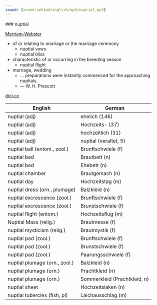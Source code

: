 ```yaml
---
sound: [sound:ankimd/english/mp3/nuptial.mp3]
---
```


\### nuptial

[Merriam-Webster](https://www.merriam-webster.com/dictionary/nuptial)

- of or relating to marriage or the marriage ceremony
    - nuptial vows
    - nuptial bliss
- characteristic of or occurring in the breeding season
    - nuptial flight
- marriage, wedding
    - … preparations were instantly commenced for the approaching nuptials.
    - — W. H. Prescott

[dict.cc](https://www.dict.cc/nuptial)

| English        | German       |
| -------------- | ------------ |
| nuptial (adj) | ehelich (146) |
| nuptial (adj) | Hochzeits- (37) |
| nuptial (adj) | hochzeitlich (31) |
| nuptial (adj) | nuptial (veraltet, 5) |
| nuptial ball (entom., zool.) | Brunftschwiele (f) |
| nuptial bed | Brautbett (n) |
| nuptial bed | Ehebett (n) |
| nuptial chamber | Brautgemach (n) |
| nuptial day | Hochzeitstag (m) |
| nuptial dress (orn., plumage) | Balzkleid (n) |
| nuptial excrescence (zool.) | Brunftschwiele (f) |
| nuptial excrescence (zool.) | Brunstschwiele (f) |
| nuptial flight (entom.) | Hochzeitsflug (m) |
| Nuptial Mass (relig.) | Brautmesse (f) |
| nuptial mysticism (relig.) | Brautmystik (f) |
| nuptial pad (zool.) | Brunftschwiele (f) |
| nuptial pad (zool.) | Brunstschwiele (f) |
| nuptial pad (zool.) | Paarungsschwiele (f) |
| nuptial plumage (orn., zool.) | Balzkleid (n) |
| nuptial plumage (orn.) | Prachtkleid (n) |
| nuptial plumage (orn.) | Sommerkleid (Prachtkleid, n) |
| nuptial sheet | Hochzeitslaken (n) |
| nuptial tubercles (fish, pl) | Laichausschlag (m) |
